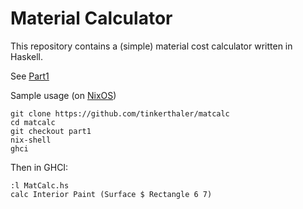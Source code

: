 # Material Calculator

This repository contains a (simple) material cost calculator written in Haskell.

See [Part1](./BLOG_MaterialCalculator_Part1.MD)

Sample usage (on [NixOS](http://nixos.org/))

	git clone https://github.com/tinkerthaler/matcalc
	cd matcalc
	git checkout part1
	nix-shell
	ghci

Then in GHCI:

	:l MatCalc.hs
	calc Interior Paint (Surface $ Rectangle 6 7)